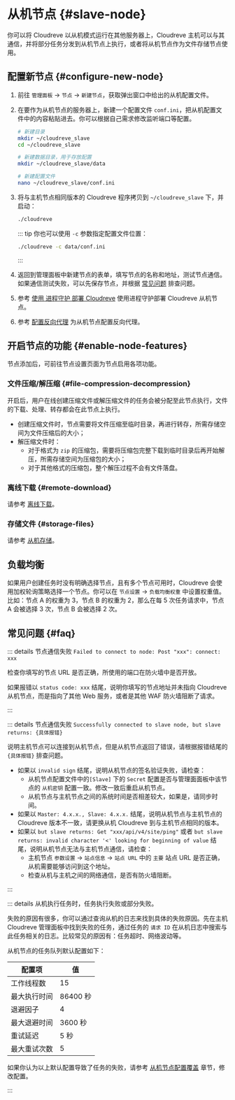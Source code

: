 # 从机节点 {#slave-node}

你可以将 Cloudreve 以从机模式运行在其他服务器上，Cloudreve 主机可以与其通信，并将部分任务分发到从机节点上执行，或者将从机节点作为文件存储节点使用。

## 配置新节点 {#configure-new-node}

1. 前往 `管理面板` -> `节点` -> `新建节点`，获取弹出窗口中给出的从机配置文件。
2. 在要作为从机节点的服务器上，新建一个配置文件 `conf.ini`，把从机配置文件中的内容粘贴进去。你可以根据自己需求修改监听端口等配置。

   ```bash
   # 新建目录
   mkdir ~/cloudreve_slave
   cd ~/cloudreve_slave

   # 新建数据目录，用于存放配置
   mkdir ~/cloudreve_slave/data

   # 新建配置文件
   nano ~/cloudreve_slave/conf.ini
   ```

3. 将与主机节点相同版本的 Cloudreve 程序拷贝到 `~/cloudreve_slave` 下，并启动：

   ```bash
   ./cloudreve
   ```

   ::: tip
   你也可以使用 `-c` 参数指定配置文件位置：

   ```bash
   ./cloudreve -c data/conf.ini
   ```

   :::

4. 返回到管理面板中新建节点的表单，填写节点的名称和地址，测试节点通信。如果通信测试失败，可以先保存节点，并根据 [常见问题](#faq) 排查问题。
5. <Badge type="info" text="可选" /> 参考 [使用 进程守护 部署 Cloudreve](../overview/deploy/supervisor) 使用进程守护部署 Cloudreve 从机节点。
6. <Badge type="info" text="可选" /> 参考 [配置反向代理](../overview/deploy/configure#configure-reverse-proxy) 为从机节点配置反向代理。

## 开启节点的功能 {#enable-node-features}

节点添加后，可前往节点设置页面为节点启用各项功能。

### 文件压缩/解压缩 {#file-compression-decompression}

开启后，用户在线创建压缩文件或解压缩文件的任务会被分配至此节点执行，文件的下载、处理、转存都会在此节点上执行。

- 创建压缩文件时，节点需要将文件压缩至临时目录，再进行转存，所需存储空间为文件压缩后的大小；
- 解压缩文件时：
  - 对于格式为 `zip` 的压缩包，需要将压缩包完整下载到临时目录后再开始解压，所需存储空间为压缩包的大小；
  - 对于其他格式的压缩包，整个解压过程不会有文件落盘。

### 离线下载 {#remote-download}

请参考 [离线下载](./remote-download)。

### 存储文件 {#storage-files}

请参考 [从机存储](./storage/slave)。

## 负载均衡

如果用户创建任务时没有明确选择节点，且有多个节点可用时，Cloudreve 会使用加权轮询策略选择一个节点。你可以在 `节点设置` -> `负载均衡权重` 中设置权重值。比如：节点 A 的权重为 3，节点 B 的权重为 2，那么在每 5 次任务请求中，节点 A 会被选择 3 次，节点 B 会被选择 2 次。

## 常见问题 {#faq}

::: details 节点通信失败 `Failed to connect to node: Post "xxx": connect: xxx`

检查你填写的节点 URL 是否正确，所使用的端口在防火墙中是否开放。

如果报错以 `status code: xxx` 结尾，说明你填写的节点地址并未指向 Cloudreve 从机节点，而是指向了其他 Web 服务，或者是其他 WAF 防火墙阻断了请求。

:::

::: details 节点通信失败 `Successfully connected to slave node, but slave returns: {具体报错}`

说明主机节点可以连接到从机节点，但是从机节点返回了错误，请根据报错结尾的 `{具体报错}` 排查问题。

- 如果以 `invalid sign` 结尾，说明从机节点的签名验证失败，请检查：
  - 从机节点配置文件中的`[Slave]` 下的 `Secret` 配置是否与管理面面板中该节点的 `从机密钥` 配置一致。修改一致后重启从机节点。
  - 从机节点与主机节点之间的系统时间是否相差较大，如果是，请同步时间。
- 如果以 `Master: 4.x.x., Slave: 4.x.x.` 结尾，说明从机节点与主机节点的 Cloudreve 版本不一致，请更换从机 Cloudreve 到与主机节点相同的版本。
- 如果以 `but slave returns: Get "xxx/api/v4/site/ping"` 或者 `but slave returns: invalid character '<' looking for beginning of value` 结尾，说明从机节点无法与主机节点通信，请检查：
  - 主机节点 `参数设置` -> `站点信息` -> `站点 URL` 中的 `主要` 站点 URL 是否正确，从机需要能够访问到这个地址。
  - 检查从机与主机之间的网络通信，是否有防火墙阻断。

:::

::: details 从机执行任务时，任务执行失败或部分失败。

失败的原因有很多，你可以通过查询从机的日志来找到具体的失败原因。先在主机 Cloudreve 管理面板中找到失败的任务，通过任务的 `请求 ID` 在从机日志中搜索与此任务相关的日志。比较常见的原因有：任务超时、网络波动等。

从机节点的任务队列默认配置如下：

| 配置项       | 值       |
| ------------ | -------- |
| 工作线程数   | 15       |
| 最大执行时间 | 86400 秒 |
| 退避因子     | 4        |
| 最大退避时间 | 3600 秒  |
| 重试延迟     | 5 秒     |
| 最大重试次数 | 5        |

如果你认为以上默认配置导致了任务的失败，请参考 [从机节点配置覆盖](../overview/configure#slave-node-configuration-override) 章节，修改配置。

:::
